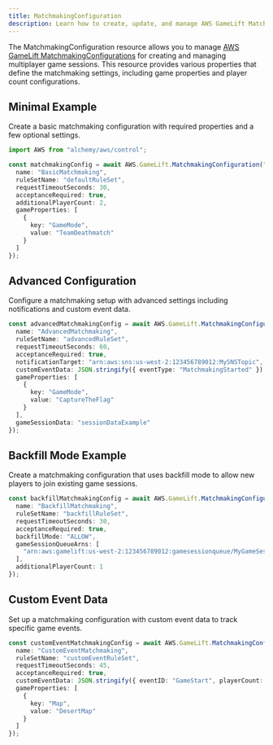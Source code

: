 ```yaml
---
title: MatchmakingConfiguration
description: Learn how to create, update, and manage AWS GameLift MatchmakingConfigurations using Alchemy Cloud Control.
---
```



The MatchmakingConfiguration resource allows you to manage [AWS GameLift MatchmakingConfigurations](https://docs.aws.amazon.com/gamelift/latest/userguide/) for creating and managing multiplayer game sessions. This resource provides various properties that define the matchmaking settings, including game properties and player count configurations.

## Minimal Example

Create a basic matchmaking configuration with required properties and a few optional settings.

```ts
import AWS from "alchemy/aws/control";

const matchmakingConfig = await AWS.GameLift.MatchmakingConfiguration("basicMatchmakingConfig", {
  name: "BasicMatchmaking",
  ruleSetName: "defaultRuleSet",
  requestTimeoutSeconds: 30,
  acceptanceRequired: true,
  additionalPlayerCount: 2,
  gameProperties: [
    {
      key: "GameMode",
      value: "TeamDeathmatch"
    }
  ]
});
```

## Advanced Configuration

Configure a matchmaking setup with advanced settings including notifications and custom event data.

```ts
const advancedMatchmakingConfig = await AWS.GameLift.MatchmakingConfiguration("advancedMatchmakingConfig", {
  name: "AdvancedMatchmaking",
  ruleSetName: "advancedRuleSet",
  requestTimeoutSeconds: 60,
  acceptanceRequired: true,
  notificationTarget: "arn:aws:sns:us-west-2:123456789012:MySNSTopic",
  customEventData: JSON.stringify({ eventType: "MatchmakingStarted" }),
  gameProperties: [
    {
      key: "GameMode",
      value: "CaptureTheFlag"
    }
  ],
  gameSessionData: "sessionDataExample"
});
```

## Backfill Mode Example

Create a matchmaking configuration that uses backfill mode to allow new players to join existing game sessions.

```ts
const backfillMatchmakingConfig = await AWS.GameLift.MatchmakingConfiguration("backfillMatchmakingConfig", {
  name: "BackfillMatchmaking",
  ruleSetName: "backfillRuleSet",
  requestTimeoutSeconds: 30,
  acceptanceRequired: true,
  backfillMode: "ALLOW",
  gameSessionQueueArns: [
    "arn:aws:gamelift:us-west-2:123456789012:gamesessionqueue/MyGameSessionQueue"
  ],
  additionalPlayerCount: 1
});
```

## Custom Event Data

Set up a matchmaking configuration with custom event data to track specific game events.

```ts
const customEventMatchmakingConfig = await AWS.GameLift.MatchmakingConfiguration("customEventMatchmakingConfig", {
  name: "CustomEventMatchmaking",
  ruleSetName: "customEventRuleSet",
  requestTimeoutSeconds: 45,
  acceptanceRequired: true,
  customEventData: JSON.stringify({ eventID: "GameStart", playerCount: 10 }),
  gameProperties: [
    {
      key: "Map",
      value: "DesertMap"
    }
  ]
});
```
